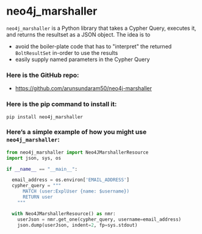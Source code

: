 # neo4j_marshaller
`neo4j_marshaller` is a Python library that takes a Cypher Query, executes it, and returns the resultset as a JSON object.
The idea is to 
- avoid the boiler-plate code that has to "interpret" the returned `BoltResultSet` in-order to use the results
- easily supply named parameters in the Cypher Query


### Here is the GitHub repo:
- <https://github.com/arunsundaram50/neo4j-marshaller>


### Here is the pip command to install it:
```
pip install neo4j_marshaller
```


### Here’s a simple example of how you might use `neo4j_marshaller`:
```python
from neo4j_marshaller import Neo4JMarshallerResource
import json, sys, os

if __name__ == "__main__":

  email_address = os.environ['EMAIL_ADDRESS']
  cypher_query = """
      MATCH (user:ExplUser {name: $username})
      RETURN user
    """

  with Neo4JMarshallerResource() as nmr:
    userJson = nmr.get_one(cypher_query, username=email_address)
    json.dump(userJson, indent=2, fp=sys.stdout)
```

